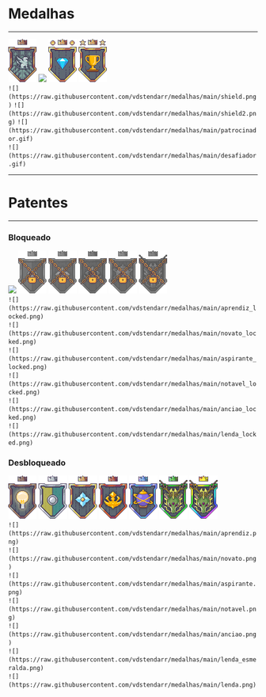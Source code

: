 # Medalhas
---

![](https://raw.githubusercontent.com/vdstendarr/medalhas/main/shield.png) ![](https://raw.githubusercontent.com/vdstendarr/medalhas/main/shield2.png) ![](https://raw.githubusercontent.com/vdstendarr/medalhas/main/patrocinador.gif) ![](https://raw.githubusercontent.com/vdstendarr/medalhas/main/desafiador.gif)\
`![](https://raw.githubusercontent.com/vdstendarr/medalhas/main/shield.png)`
`![](https://raw.githubusercontent.com/vdstendarr/medalhas/main/shield2.png)`
`![](https://raw.githubusercontent.com/vdstendarr/medalhas/main/patrocinador.gif)`\
`![](https://raw.githubusercontent.com/vdstendarr/medalhas/main/desafiador.gif)`


---
# Patentes
---
### Bloqueado

![](https://raw.githubusercontent.com/vdstendarr/medalhas/main/aprendiz_locked.png) ![](https://raw.githubusercontent.com/vdstendarr/medalhas/main/novato_locked.png) ![](https://raw.githubusercontent.com/vdstendarr/medalhas/main/aspirante_locked.png) ![](https://raw.githubusercontent.com/vdstendarr/medalhas/main/notavel_locked.png) ![](https://raw.githubusercontent.com/vdstendarr/medalhas/main/anciao_locked.png) ![](https://raw.githubusercontent.com/vdstendarr/medalhas/main/lenda_locked.png)\
`![](https://raw.githubusercontent.com/vdstendarr/medalhas/main/aprendiz_locked.png)`\
`![](https://raw.githubusercontent.com/vdstendarr/medalhas/main/novato_locked.png)`\
`![](https://raw.githubusercontent.com/vdstendarr/medalhas/main/aspirante_locked.png)`\
`![](https://raw.githubusercontent.com/vdstendarr/medalhas/main/notavel_locked.png)`\
`![](https://raw.githubusercontent.com/vdstendarr/medalhas/main/anciao_locked.png)`\
`![](https://raw.githubusercontent.com/vdstendarr/medalhas/main/lenda_locked.png)`

### Desbloqueado

![](https://raw.githubusercontent.com/vdstendarr/medalhas/main/aprendiz.png) ![](https://raw.githubusercontent.com/vdstendarr/medalhas/main/novato.png) ![](https://raw.githubusercontent.com/vdstendarr/medalhas/main/aspirante.png) ![](https://raw.githubusercontent.com/vdstendarr/medalhas/main/notavel.png) ![](https://raw.githubusercontent.com/vdstendarr/medalhas/main/anciao.png) ![](https://raw.githubusercontent.com/vdstendarr/medalhas/main/lenda_esmeralda.png) ![](https://raw.githubusercontent.com/vdstendarr/medalhas/main/lenda.png)\
`![](https://raw.githubusercontent.com/vdstendarr/medalhas/main/aprendiz.png)`\
`![](https://raw.githubusercontent.com/vdstendarr/medalhas/main/novato.png)`\
`![](https://raw.githubusercontent.com/vdstendarr/medalhas/main/aspirante.png)`\
`![](https://raw.githubusercontent.com/vdstendarr/medalhas/main/notavel.png)`\
`![](https://raw.githubusercontent.com/vdstendarr/medalhas/main/anciao.png)`\
`![](https://raw.githubusercontent.com/vdstendarr/medalhas/main/lenda_esmeralda.png)`\
`![](https://raw.githubusercontent.com/vdstendarr/medalhas/main/lenda.png)`
